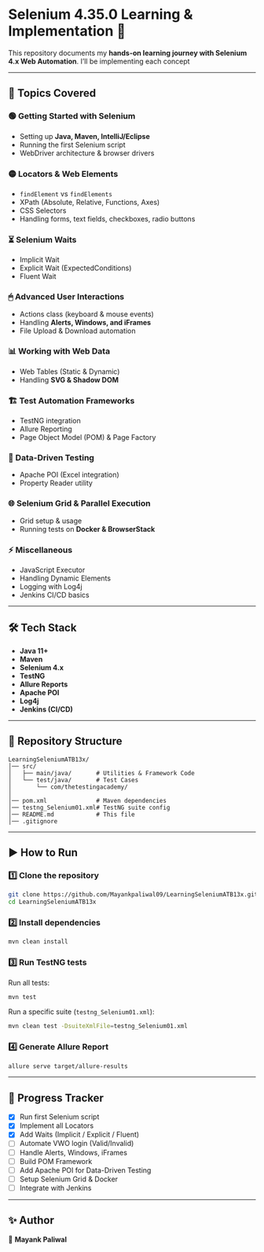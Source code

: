 # Selenium 4.35.0 Learning & Implementation 🚀

This repository documents my **hands-on learning journey with Selenium 4.x Web Automation**.
I’ll be implementing each concept

---

## 📘 Topics Covered

### 🟢 Getting Started with Selenium

* Setting up **Java, Maven, IntelliJ/Eclipse**
* Running the first Selenium script
* WebDriver architecture & browser drivers

### 🟡 Locators & Web Elements

* `findElement` vs `findElements`
* XPath (Absolute, Relative, Functions, Axes)
* CSS Selectors
* Handling forms, text fields, checkboxes, radio buttons

### ⏳ Selenium Waits

* Implicit Wait
* Explicit Wait (ExpectedConditions)
* Fluent Wait

### 🖱 Advanced User Interactions

* Actions class (keyboard & mouse events)
* Handling **Alerts, Windows, and iFrames**
* File Upload & Download automation

### 📊 Working with Web Data

* Web Tables (Static & Dynamic)
* Handling **SVG & Shadow DOM**

### 🏗 Test Automation Frameworks

* TestNG integration
* Allure Reporting
* Page Object Model (POM) & Page Factory

### 📑 Data-Driven Testing

* Apache POI (Excel integration)
* Property Reader utility

### 🌐 Selenium Grid & Parallel Execution

* Grid setup & usage
* Running tests on **Docker & BrowserStack**

### ⚡ Miscellaneous

* JavaScript Executor
* Handling Dynamic Elements
* Logging with Log4j
* Jenkins CI/CD basics

---

## 🛠 Tech Stack

* **Java 11+**
* **Maven**
* **Selenium 4.x**
* **TestNG**
* **Allure Reports**
* **Apache POI**
* **Log4j**
* **Jenkins (CI/CD)**

---

## 📂 Repository Structure

```
LearningSeleniumATB13x/
│── src/
│   ├── main/java/       # Utilities & Framework Code
│   └── test/java/       # Test Cases
│       └── com/thetestingacademy/
│
│── pom.xml              # Maven dependencies
│── testng_Selenium01.xml# TestNG suite config
│── README.md            # This file
│── .gitignore
```

---

## ▶️ How to Run

### 1️⃣ Clone the repository

```bash
git clone https://github.com/Mayankpaliwal09/LearningSeleniumATB13x.git
cd LearningSeleniumATB13x
```

### 2️⃣ Install dependencies

```bash
mvn clean install
```

### 3️⃣ Run TestNG tests

Run all tests:

```bash
mvn test
```

Run a specific suite (`testng_Selenium01.xml`):

```bash
mvn clean test -DsuiteXmlFile=testng_Selenium01.xml
```

### 4️⃣ Generate Allure Report

```bash
allure serve target/allure-results
```

---

## 📌 Progress Tracker

* [x] Run first Selenium script
* [x] Implement all Locators
* [x] Add Waits (Implicit / Explicit / Fluent)
* [ ] Automate VWO login (Valid/Invalid)
* [ ] Handle Alerts, Windows, iFrames
* [ ] Build POM Framework
* [ ] Add Apache POI for Data-Driven Testing
* [ ] Setup Selenium Grid & Docker
* [ ] Integrate with Jenkins

---

## ✨ Author
👤 **Mayank Paliwal**



